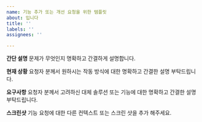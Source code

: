 ```yaml
---
name: 기능 추가 또는 개선 요청을 위한 템플릿
about: 입니다
title: ''
labels: ''
assignees: ''

---
```


**간단 설명**
문제가 무엇인지 명확하고 간결하게 설명합니다. 

**현재 상황**
요청자 분께서 원하시는 작동 방식에 대한 명확하고 간결한 설명 부탁드립니다.

**요구사항**
요청자 분께서 고려하신 대체 솔루션 또는 기능에 대한 명확하고 간결한 설명 부탁드립니다.

**스크린샷**
기능 요청에 대한 다른 컨텍스트 또는 스크린 샷을 추가 해주세요.

